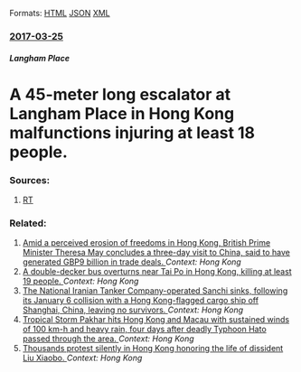 
Formats: [HTML](/news/2017/03/25/a-45-meter-long-escalator-at-langham-place-in-hong-kong-malfunctions-injuring-at-least-18-people.html)  [JSON](/news/2017/03/25/a-45-meter-long-escalator-at-langham-place-in-hong-kong-malfunctions-injuring-at-least-18-people.json)  [XML](/news/2017/03/25/a-45-meter-long-escalator-at-langham-place-in-hong-kong-malfunctions-injuring-at-least-18-people.xml)  

### [2017-03-25](/news/2017/03/25/index.md)

##### Langham Place
# A 45-meter long escalator at Langham Place in Hong Kong malfunctions injuring at least 18 people. 




### Sources:

1. [RT](https://www.rt.com/viral/382370-hong-kong-escalator-injuries/)

### Related:

1. [Amid a perceived erosion of freedoms in Hong Kong, British Prime Minister Theresa May concludes a three-day visit to China, said to have generated GBP9 billion in trade deals. ](/news/2018/02/2/amid-a-perceived-erosion-of-freedoms-in-hong-kong-british-prime-minister-theresa-may-concludes-a-three-day-visit-to-china-said-to-have-gen.md) _Context: Hong Kong_
2. [A double-decker bus overturns near Tai Po in Hong Kong, killing at least 19 people. ](/news/2018/02/10/a-double-decker-bus-overturns-near-tai-po-in-hong-kong-killing-at-least-19-people.md) _Context: Hong Kong_
3. [The National Iranian Tanker Company-operated Sanchi sinks, following its January 6 collision with a Hong Kong-flagged cargo ship off Shanghai, China, leaving no survivors. ](/news/2018/01/14/the-national-iranian-tanker-company-operated-sanchi-sinks-following-its-january-6-collision-with-a-hong-kong-flagged-cargo-ship-off-shangha.md) _Context: Hong Kong_
4. [Tropical Storm Pakhar hits Hong Kong and Macau with sustained winds of 100 km-h and heavy rain, four days after deadly Typhoon Hato passed through the area. ](/news/2017/08/27/tropical-storm-pakhar-hits-hong-kong-and-macau-with-sustained-winds-of-100-km-h-and-heavy-rain-four-days-after-deadly-typhoon-hato-passed-t.md) _Context: Hong Kong_
5. [Thousands protest silently in Hong Kong honoring the life of dissident Liu Xiaobo. ](/news/2017/07/15/thousands-protest-silently-in-hong-kong-honoring-the-life-of-dissident-liu-xiaobo.md) _Context: Hong Kong_
